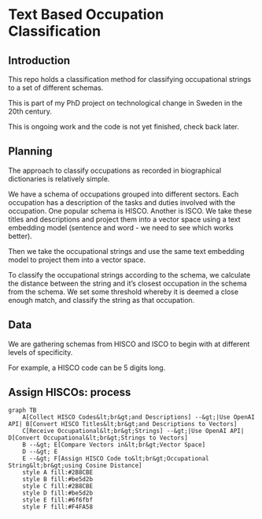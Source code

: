 # Text Based Occupation Classification

## Introduction

This repo holds a classification method for classifying occupational
strings to a set of different schemas.

This is part of my PhD project on technological change in Sweden in the
20th century.

This is ongoing work and the code is not yet finished, check back later.

## Planning

The approach to classify occupations as recorded in biographical
dictionaries is relatively simple.

We have a schema of occupations grouped into different sectors. Each
occupation has a description of the tasks and duties involved with the
occupation. One popular schema is HISCO. Another is ISCO. We take these
titles and descriptions and project them into a vector space using a
text embedding model (sentence and word - we need to see which works
better).

Then we take the occupational strings and use the same text embedding
model to project them into a vector space.

To classify the occupational strings according to the schema, we
calculate the distance between the string and it’s closest occupation in
the schema from the schema. We set some threshold whereby it is deemed a
close enough match, and classify the string as that occupation.

## Data

We are gathering schemas from HISCO and ISCO to begin with at different
levels of specificity.

For example, a HISCO code can be 5 digits long.

## Assign HISCOs: process

``` mermaid
graph TB
    A[Collect HISCO Codes&lt;br&gt;and Descriptions] --&gt;|Use OpenAI API| B[Convert HISCO Titles&lt;br&gt;and Descriptions to Vectors]
    C[Receive Occupational&lt;br&gt;Strings] --&gt;|Use OpenAI API| D[Convert Occupational&lt;br&gt;Strings to Vectors]
    B --&gt; E[Compare Vectors in&lt;br&gt;Vector Space]
    D --&gt; E
    E --&gt; F[Assign HISCO Code to&lt;br&gt;Occupational String&lt;br&gt;using Cosine Distance]
    style A fill:#2B8CBE
    style B fill:#be5d2b
    style C fill:#2B8CBE
    style D fill:#be5d2b
    style E fill:#6f6fbf
    style F fill:#F4FA58


```

